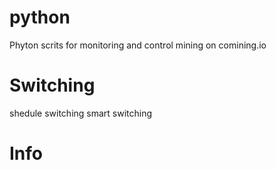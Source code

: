 # python
Phyton scrits for monitoring and control mining on comining.io

# Switching
shedule switching
smart switching

# Info

